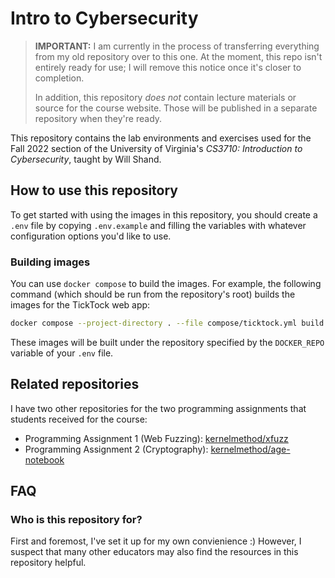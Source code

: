 # Intro to Cybersecurity

> **IMPORTANT:** I am currently in the process of transferring everything from
> my old repository over to this one. At the moment, this repo isn't entirely
> ready for use; I will remove this notice once it's closer to completion.
>
> In addition, this repository _does not_ contain lecture materials or source
> for the course website. Those will be published in a separate repository when
> they're ready.

This repository contains the lab environments and exercises used for the Fall
2022 section of the University of Virginia's *CS3710: Introduction to
Cybersecurity*, taught by Will Shand.

## How to use this repository

To get started with using the images in this repository, you should create a
`.env` file by copying `.env.example` and filling the variables with whatever
configuration options you'd like to use.

### Building images

You can use `docker compose` to build the images. For example, the following
command (which should be run from the repository's root) builds the images for
the TickTock web app:

```bash
docker compose --project-directory . --file compose/ticktock.yml build
```

These images will be built under the repository specified by the `DOCKER_REPO`
variable of your `.env` file.

## Related repositories

I have two other repositories for the two programming assignments that students
received for the course:

- Programming Assignment 1 (Web Fuzzing):
  [kernelmethod/xfuzz](https://github.com/kernelmethod/xfuzz)
- Programming Assignment 2 (Cryptography):
  [kernelmethod/age-notebook](https://github.com/kernelmethod/age-notebook)

## FAQ

### Who is this repository for?

First and foremost, I've set it up for my own convienience :) However, I suspect
that many other educators may also find the resources in this repository
helpful.
